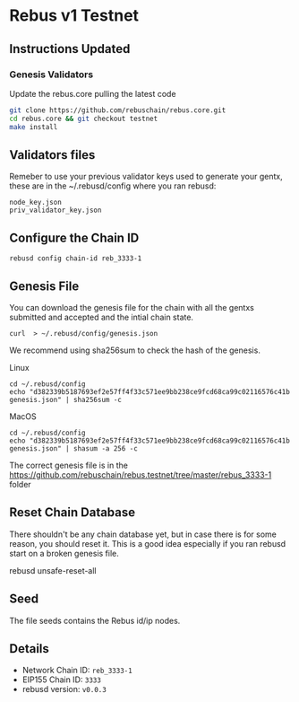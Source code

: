 # Rebus v1 Testnet

## Instructions Updated

### Genesis Validators

Update the rebus.core pulling the latest code 

```bash
git clone https://github.com/rebuschain/rebus.core.git 
cd rebus.core && git checkout testnet
make install
```

## Validators files

Remeber to use your previous validator keys used to generate your gentx, these are in the ~/.rebusd/config where you ran rebusd:
```
node_key.json
priv_validator_key.json
```


## Configure the Chain ID 

```
rebusd config chain-id reb_3333-1
```
 
## Genesis File

You can download the genesis file for the chain with all the gentxs submitted and accepted and the intial chain state.

```
curl  > ~/.rebusd/config/genesis.json
```

We recommend using sha256sum to check the hash of the genesis.

Linux
```
cd ~/.rebusd/config
echo "d382339b5187693ef2e57ff4f33c571ee9bb238ce9fcd68ca99c02116576c41b  genesis.json" | sha256sum -c
```
MacOS
```
cd ~/.rebusd/config
echo "d382339b5187693ef2e57ff4f33c571ee9bb238ce9fcd68ca99c02116576c41b  genesis.json" | shasum -a 256 -c
```

The correct genesis file is in the https://github.com/rebuschain/rebus.testnet/tree/master/rebus_3333-1 folder

## Reset Chain Database

There shouldn't be any chain database yet, but in case there is for some reason, you should reset it. This is a good idea especially if you ran rebusd start on a broken genesis file. 

rebusd unsafe-reset-all


## Seed 

The file seeds contains the Rebus id/ip nodes.


## Details

- Network Chain ID: `reb_3333-1`
- EIP155 Chain ID: `3333`
- rebusd version: `v0.0.3`
